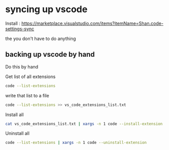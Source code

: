 # syncing up vscode

Install : https://marketplace.visualstudio.com/items?itemName=Shan.code-settings-sync

the you don't have to do anything




## backing up vscode by hand

Do this by hand

Get list of all extensions

```bash
code --list-extensions
```

write that list to a file

```bash
code --list-extensions >> vs_code_extensions_list.txt
```

Install all

```bash
cat vs_code_extensions_list.txt | xargs -n 1 code --install-extension
```

Uninstall all

```bash
code --list-extensions | xargs -n 1 code --uninstall-extension
```

